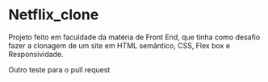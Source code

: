 # Netflix_clone
Projeto feito em faculdade da matéria de Front End, que tinha como desafio fazer a clonagem de um site em HTML semântico, CSS, Flex box e Responsividade.



Outro teste para o pull request